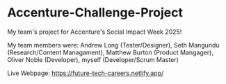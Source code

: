 # Accenture-Challenge-Project

My team's project for Accenture's Social Impact Week 2025!

My team members were: Andrew Long (Tester/Designer), Seth Mangundu (Research/Content Managament), Matthew Burton (Product Mangager), Oliver Noble (Developer), myself (Developer/Scrum Master) 

Live Webpage: https://future-tech-careers.netlify.app/
